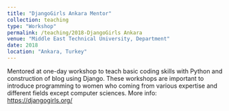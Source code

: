 ```yaml
---
title: "DjangoGirls Ankara Mentor"
collection: teaching
type: "Workshop"
permalink: /teaching/2018-DjangoGirls Ankara
venue: "Middle East Technical University, Department"
date: 2018
location: "Ankara, Turkey"
---
```


Mentored at one-day workshop to teach basic coding skills with Python and construction of blog using Django. 
These workshops are important to introduce programming to women who coming from various expertise and different fields except computer sciences.
More info: https://djangogirls.org/


